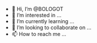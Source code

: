 - 👋 Hi, I’m @BOLOGOT
- 👀 I’m interested in ...
- 🌱 I’m currently learning ...
- 💞️ I’m looking to collaborate on ...
- 📫 How to reach me ...

<!---
BOLOGOT/BOLOGOT is a ✨ special ✨ repository because its `README.md` (this file) appears on your GitHub profile.
You can click the Preview link to take a look at your changes.
--->
